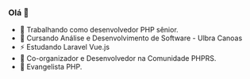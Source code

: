 ### Olá 👋

- 🔭 Trabalhando como desenvolvedor PHP sênior.
- 🌱 Cursando Análise e Desenvolvimento de Software - Ulbra Canoas
- ⚡ Estudando Laravel Vue.js
- 👯 Co-organizador e Desenvolvedor na Comunidade PHPRS.
- 💬 Evangelista PHP.


<!--
**maikonoia/maikonoia** is a ✨ _special_ ✨ repository because its `README.md` (this file) appears on your GitHub profile.

Here are some ideas to get you started:

- 🔭 I’m currently working on ...
- 🌱 I’m currently learning ...
- 👯 I’m looking to collaborate on ...
- 🤔 I’m looking for help with ...
- 💬 Ask me about ...
- 📫 How to reach me: ...
- 😄 Pronouns: ...
- ⚡ Fun fact: ...
-->
